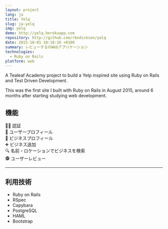 ```yaml
---
layout: project
lang: ja
title: Yelq
slug: ja-yelq
img: yelq
demo: http://yelq.herokuapp.com
repository: http://github.com/rbndickson/yelq
date: 2015-10-01 10:10:10 +0100
summary: レビューするのWebアプリケーション
technologies:
  - Ruby on Rails
platform: web
---
```

A Tealeaf Academy project to build a Yelp inspired site using Ruby on Rails and Test Driven Development.

This was the first site I built with Ruby on Rails in August 2015, around 6 months after starting studying web development.

## 機能

👩‍💻 認証  
👤 ユーザープロフィール  
🏬 ビジネスプロフィール  
➕ ビジネス追加  
🔍 名前・ロケーションでビジネスを検索  
🕵 ユーザーレビュー  

---

## 利用技術

- Ruby on Rails
- RSpec
- Capybara
- PostgreSQL
- HAML
- Bootstrap